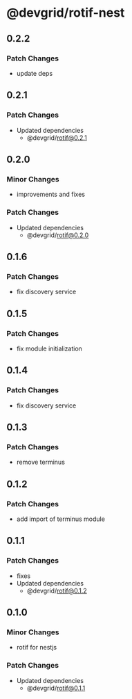 # @devgrid/rotif-nest

## 0.2.2

### Patch Changes

- update deps

## 0.2.1

### Patch Changes

- Updated dependencies
  - @devgrid/rotif@0.2.1

## 0.2.0

### Minor Changes

- improvements and fixes

### Patch Changes

- Updated dependencies
  - @devgrid/rotif@0.2.0

## 0.1.6

### Patch Changes

- fix discovery service

## 0.1.5

### Patch Changes

- fix module initialization

## 0.1.4

### Patch Changes

- fix discovery service

## 0.1.3

### Patch Changes

- remove terminus

## 0.1.2

### Patch Changes

- add import of terminus module

## 0.1.1

### Patch Changes

- fixes
- Updated dependencies
  - @devgrid/rotif@0.1.2

## 0.1.0

### Minor Changes

- rotif for nestjs

### Patch Changes

- Updated dependencies
  - @devgrid/rotif@0.1.1
